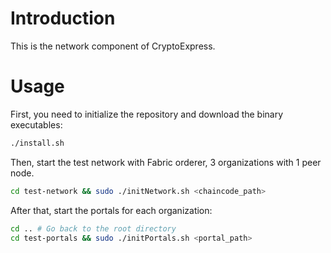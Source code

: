 # Introduction

This is the network component of CryptoExpress.

# Usage

First, you need to initialize the repository and download the binary executables:

```bash
./install.sh
```

Then, start the test network with Fabric orderer, 3 organizations with 1 peer node.

```bash
cd test-network && sudo ./initNetwork.sh <chaincode_path>
```

After that, start the portals for each organization:

```bash
cd .. # Go back to the root directory
cd test-portals && sudo ./initPortals.sh <portal_path>
```
